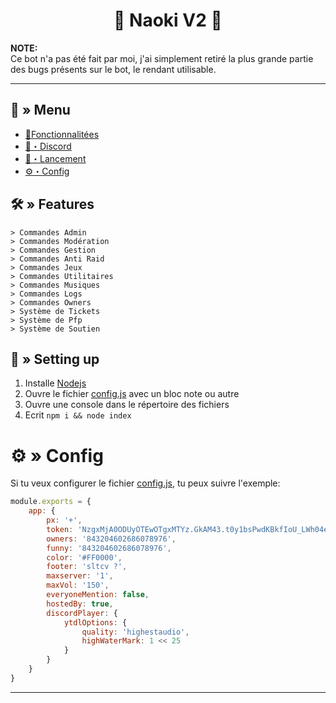<h1 align="center">
  🔗 Naoki V2 🚀
</h1>

**NOTE:** \
Ce bot n'a pas été fait par moi, j'ai simplement retiré la plus grande partie des bugs présents sur le bot, le rendant utilisable.

---
## <a id="menu"></a>🔱 » Menu

- [🔰Fonctionnalitées](#features)
- [🌌・Discord](https://discord.gg/nANSkCyehT)
- [🎉・Lancement](#setup)
- [⚙・Config](#config)

## <a id="features"></a>🛠 » Features

```
> Commandes Admin
> Commandes Modération
> Commandes Gestion
> Commandes Anti Raid
> Commandes Jeux
> Commandes Utilitaires
> Commandes Musiques
> Commandes Logs
> Commandes Owners
> Système de Tickets
> Système de Pfp
> Système de Soutien
```

## <a id="setup"></a> 📁 » Setting up 

1. Installe [Nodejs](https://nodejs.org/ko/blog/release/v16.19.0/)
2. Ouvre le fichier [config.js](https://github.com/002-sans/Naoki-Bot-Perso/blob/main/config.js) avec un bloc note ou autre
3. Ouvre une console dans le répertoire des fichiers
4. Ecrit `npm i && node index`

# <a id="config"></a>⚙ » Config

Si tu veux configurer le fichier [config.js](https://github.com/002-sans/Naoki-Bot-Perso/blob/main/config.js), tu peux suivre l'exemple:

```js
module.exports = {
    app: {
        px: '+',
        token: 'NzgxMjA0ODUyOTEwOTgxMTYz.GkAM43.t0y1bsPwdKBkfIoU_LWh04eOtNcekjPbCFwRz0',
        owners: '843204602686078976',
        funny: '843204602686078976',
        color: '#FF0000',
        footer: 'sltcv ?',
        maxserver: '1',
        maxVol: '150',
        everyoneMention: false,
        hostedBy: true,
        discordPlayer: {
            ytdlOptions: {
                quality: 'highestaudio',
                highWaterMark: 1 << 25
            }
        }
    }
}
```

--- 
